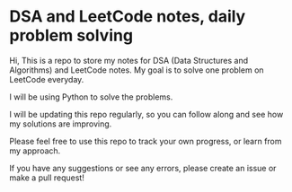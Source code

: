 # DSA and LeetCode notes, daily problem solving

Hi, This is a repo to store my notes for DSA (Data Structures and Algorithms)
and LeetCode notes. My goal is to solve one problem on LeetCode everyday.

I will be using Python to solve the problems.

I will be updating this repo regularly, so you can follow along and see how my
solutions are improving.

Please feel free to use this repo to track your own progress, or learn from my
approach.

If you have any suggestions or see any errors, please create an issue or make a
pull request!
